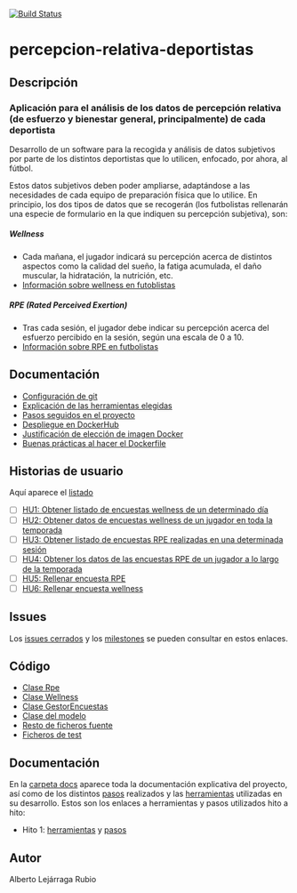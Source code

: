 [![Build Status](https://travis-ci.com/AlbertoLejarraga/percepcion-relativa-deportistas.svg?branch=master)](https://travis-ci.com/AlbertoLejarraga/percepcion-relativa-deportistas)
# percepcion-relativa-deportistas

## Descripción

### Aplicación para el análisis de los datos de percepción relativa (de esfuerzo y bienestar general, principalmente) de cada deportista

Desarrollo de un software para la recogida y análisis de datos subjetivos por parte de los distintos deportistas que lo utilicen, enfocado, por ahora, al fútbol.

Estos datos subjetivos deben poder ampliarse, adaptándose a las necesidades de cada equipo de preparación física que lo utilice. En principio, los dos tipos de datos que se recogerán (los futbolistas rellenarán una especie de formulario en la que indiquen su percepción subjetiva), son:

##### Wellness
* Cada mañana, el jugador indicará su percepción acerca de distintos aspectos como la calidad del sueño, la fatiga acumulada, el daño muscular, la hidratación, la nutrición, etc.
* [Información sobre wellness en futoblistas](https://barcainnovationhub.com/the-use-of-wellness-questionnaires-in-football/)
##### RPE (Rated Perceived Exertion)
* Tras cada sesión, el jugador debe indicar su percepción acerca del esfuerzo percibido en la sesión, según una escala de 0 a 10.
* [Información sobre RPE en futbolistas](https://barcainnovationhub.com/es/influencia-percepcion-del-esfuerzo-sobre-el-entrenamiento-y-la-competicion-en-el-futbol/)

## Documentación
- [Configuración de git](https://github.com/AlbertoLejarraga/percepcion-relativa-deportistas/tree/master/docs)
- [Explicación de las herramientas elegidas](https://github.com/AlbertoLejarraga/percepcion-relativa-deportistas/tree/master/docs/herramientas.md)
- [Pasos seguidos en el proyecto](https://github.com/AlbertoLejarraga/percepcion-relativa-deportistas/tree/master/docs/pasos.md)
- [Despliegue en DockerHub](https://github.com/AlbertoLejarraga/percepcion-relativa-deportistas/tree/master/docs/despliegueDockerHub/README.md)
- [Justificación de elección de imagen Docker](https://github.com/AlbertoLejarraga/percepcion-relativa-deportistas/tree/master/docs/eleccionImagenDockerTest/README.md)
- [Buenas prácticas al hacer el Dockerfile](https://github.com/AlbertoLejarraga/percepcion-relativa-deportistas/tree/master/docs/buenasPracticasDocker.md)

## Historias de usuario
Aquí aparece el [listado](https://github.com/AlbertoLejarraga/percepcion-relativa-deportistas/issues?q=is%3Aopen+is%3Aissue+label%3Auser-stories)
- [ ] [HU1: Obtener listado de encuestas wellness de un determinado día](https://github.com/AlbertoLejarraga/percepcion-relativa-deportistas/issues/4)
- [ ] [HU2: Obtener datos de encuestas wellness de un jugador en toda la temporada](https://github.com/AlbertoLejarraga/percepcion-relativa-deportistas/issues/5)
- [ ] [HU3: Obtener listado de encuestas RPE realizadas en una determinada sesión](https://github.com/AlbertoLejarraga/percepcion-relativa-deportistas/issues/6)
- [ ] [HU4: Obtener los datos de las encuestas RPE de un jugador a lo largo de la temporada](https://github.com/AlbertoLejarraga/percepcion-relativa-deportistas/issues/7)
- [ ] [HU5: Rellenar encuesta RPE](https://github.com/AlbertoLejarraga/percepcion-relativa-deportistas/issues/8)
- [ ] [HU6: Rellenar encuesta wellness](https://github.com/AlbertoLejarraga/percepcion-relativa-deportistas/issues/9)

## Issues
Los [issues cerrados](https://github.com/AlbertoLejarraga/percepcion-relativa-deportistas/issues?q=is%3Aissue+is%3Aclosed) y los [milestones](https://github.com/AlbertoLejarraga/percepcion-relativa-deportistas/milestones) se pueden consultar en estos enlaces.

## Código
- [Clase Rpe](https://github.com/AlbertoLejarraga/percepcion-relativa-deportistas/blob/master/src/rpe.js)
- [Clase Wellness](https://github.com/AlbertoLejarraga/percepcion-relativa-deportistas/blob/master/src/wellness.js)
- [Clase GestorEncuestas](https://github.com/AlbertoLejarraga/percepcion-relativa-deportistas/blob/master/src/gestorEncuestas.js)
- [Clase del modelo](https://github.com/AlbertoLejarraga/percepcion-relativa-deportistas/blob/master/src/model.js)
- [Resto de ficheros fuente](https://github.com/AlbertoLejarraga/percepcion-relativa-deportistas/tree/master/src)
- [Ficheros de test](https://github.com/AlbertoLejarraga/percepcion-relativa-deportistas/tree/master/tests)

## Documentación
En la [carpeta docs](https://github.com/AlbertoLejarraga/percepcion-relativa-deportistas/tree/master/docs/) aparece toda la documentación explicativa del proyecto, así como de los distintos [pasos](https://github.com/AlbertoLejarraga/percepcion-relativa-deportistas/tree/master/docs/pasos.md) realizados y las [herramientas](https://github.com/AlbertoLejarraga/percepcion-relativa-deportistas/tree/master/docs/herramientas.md) utilizadas en su desarrollo.
Estos son los enlaces a herramientas y pasos utilizados hito a hito:
  - Hito 1: [herramientas](https://github.com/AlbertoLejarraga/percepcion-relativa-deportistas/tree/master/docs/herramientas.md#hito-1) y [pasos](https://github.com/AlbertoLejarraga/percepcion-relativa-deportistas/tree/master/docs/pasos.md#hito-1-estructura-general-del-proyecto)

## Autor
Alberto Lejárraga Rubio

